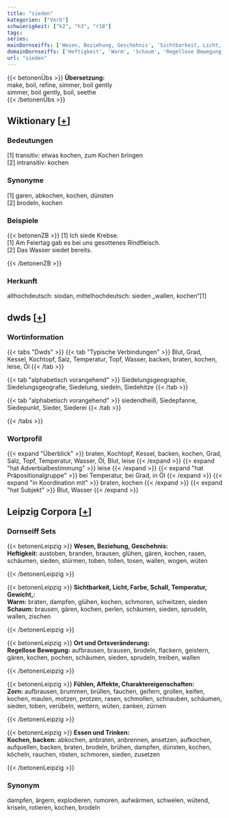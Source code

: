 ```yaml
---
title: "sieden"
kategorien: ["Verb"]
schwierigkeit: ["k2", "h3", "r18"]
tags:
series:
mainDornseiffs: ['Wesen, Beziehung, Geschehnis', 'Sichtbarkeit, Licht, Farbe, Schall, Temperatur, Gewicht,', 'Ort und Ortsveränderung', 'Fühlen, Affekte, Charaktereigenschaften', 'Essen und Trinken']
domainDornseiffs: ['Heftigkeit', 'Warm', 'Schaum', 'Regellose Bewegung', 'Zorn', 'Kochen, backen']
url: "sieden"
---
```


{{< betonenÜbs >}}
**Übersetzung:**  
make, boil, refine, simmer, boil gently  
simmer, boil gently, boil, seethe  
{{< /betonenÜbs >}}

## Wiktionary [[+](https://de.wiktionary.org/wiki/sieden)]

### Bedeutungen
[1] transitiv: etwas kochen, zum Kochen bringen  
[2] intransitiv: kochen  

### Synonyme
[1] garen, abkochen, kochen, dünsten  
[2] brodeln, kochen  

### Beispiele
{{< betonenZB >}}
[1] Ich siede Krebse.  
[1] Am Feiertag gab es bei uns gesottenes Rindfleisch.  
[2] Das Wasser siedet bereits.  

{{< /betonenZB >}}
### Herkunft
althochdeutsch: siodan, mittelhochdeutsch: sieden „wallen, kochen“[1]  



## dwds [[+](https://www.dwds.de/wb/sieden)]

### Wortinformation
{{< tabs "Dwds" >}}
{{< tab "Typische Verbindungen" >}}
Blut, Grad, Kessel, Kochtopf, Salz, Temperatur, Topf, Wasser, backen, braten, kochen, leise, Öl
{{< /tab >}}

{{< tab "alphabetisch vorangehend" >}}
Siedelungsgeographie, Siedelungsgeografie, Siedelung, siedeln, Siedehitze
{{< /tab >}}

{{< tab "alphabetisch vorangehend" >}}
siedendheiß, Siedepfanne, Siedepunkt, Sieder, Siederei
{{< /tab >}}

{{< /tabs >}}

### Wortprofil
{{< expand "Überblick" >}} braten, Kochtopf, Kessel, backen, kochen, Grad, Salz, Topf, Temperatur, Wasser, Öl, Blut, leise {{< /expand >}}
{{< expand "hat Adverbialbestimmung" >}} leise {{< /expand >}}
{{< expand "hat Präpositionalgruppe" >}} bei Temperatur, bei Grad, in Öl {{< /expand >}}
{{< expand "in Koordination mit" >}} braten, kochen {{< /expand >}}
{{< expand "hat Subjekt" >}} Blut, Wasser {{< /expand >}}

## Leipzig Corpora [[+](https://corpora.uni-leipzig.de/en/res?word=sieden&corpusId=deu_newscrawl-public_2018)]

### Dornseiff Sets
{{< betonenLeipzig >}}
**Wesen, Beziehung, Geschehnis:**  
**Heftigkeit:** austoben, branden, brausen, glühen, gären, kochen, rasen, schäumen, sieden, stürmen, toben, tollen, tosen, wallen, wogen, wüten  

{{< /betonenLeipzig >}}


{{< betonenLeipzig >}}
**Sichtbarkeit, Licht, Farbe, Schall, Temperatur, Gewicht,:**  
**Warm:** braten, dampfen, glühen, kochen, schmoren, schwitzen, sieden  
**Schaum:** brausen, gären, kochen, perlen, schäumen, sieden, sprudeln, wallen, zischen  

{{< /betonenLeipzig >}}


{{< betonenLeipzig >}}
**Ort und Ortsveränderung:**  
**Regellose Bewegung:** aufbrausen, brausen, brodeln, flackern, geistern, gären, kochen, pochen, schäumen, sieden, sprudeln, treiben, wallen  

{{< /betonenLeipzig >}}


{{< betonenLeipzig >}}
**Fühlen, Affekte, Charaktereigenschaften:**  
**Zorn:** aufbrausen, brummen, brüllen, fauchen, geifern, grollen, keifen, kochen, maulen, motzen, protzen, rasen, schmollen, schnauben, schäumen, sieden, toben, verübeln, wettern, wüten, zanken, zürnen  

{{< /betonenLeipzig >}}


{{< betonenLeipzig >}}
**Essen und Trinken:**  
**Kochen, backen:** abkochen, anbraten, anbrennen, ansetzen, aufkochen, aufquellen, backen, braten, brodeln, brühen, dampfen, dünsten, kochen, köcheln, rauchen, rösten, schmoren, sieden, zusetzen  

{{< /betonenLeipzig >}}

### Synonym
dampfen, ärgern, explodieren, rumoren, aufwärmen, schwelen, wütend, kriseln, rotieren, kochen, brodeln

